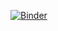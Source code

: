 [![Binder](https://mybinder.org/badge_logo.svg)](https://mybinder.org/v2/gh/Solo120140/Sologotemm-.git/HEAD)
